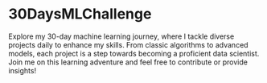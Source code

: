 # 30DaysMLChallenge
Explore my 30-day machine learning journey, where I tackle diverse projects daily to enhance my skills. From classic algorithms to advanced models, each project is a step towards becoming a proficient data scientist. Join me on this learning adventure and feel free to contribute or provide insights!
